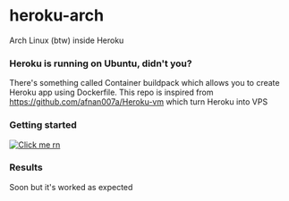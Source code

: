 # heroku-arch
Arch Linux (btw) inside Heroku
### Heroku is running on Ubuntu, didn't you?
There's something called Container buildpack which allows you to create Heroku app using Dockerfile. This repo is inspired from https://github.com/afnan007a/Heroku-vm which turn Heroku into VPS
### Getting started
[![Click me rn](https://www.herokucdn.com/deploy/button.svg)](https://dashboard.heroku.com/new?template=https%3A%2F%2Fgithub.com%2FItzCuteAkemi%2Fheroku-arch)
### Results
Soon but it's worked as expected

